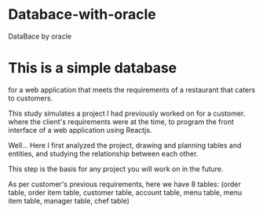 # Databace-with-oracle
DataBace by oracle

# This is a simple database 
for a web application that meets
 the requirements of a restaurant 
that caters to customers.




This study simulates a project
I had previously worked on for a customer. 
where the client's requirements 
were at the time, 
to program the front interface
 of a web application using Reactjs.


Well...
Here I first analyzed the project,
drawing and planning tables and entities,
and studying the relationship between 
each other.

This step is the basis for any project 
you will work on in the future.


As per customer's previous requirements, 
here we have 8 tables:
(order table, order item table,
 customer table, account table,
 menu table, menu item table,
 manager table, chef table)
